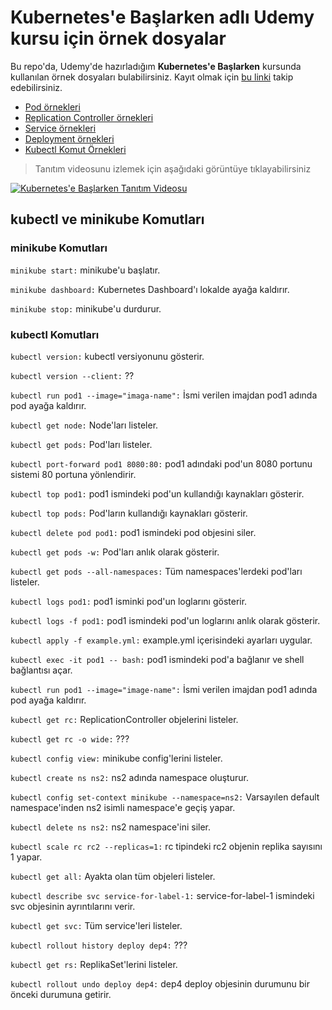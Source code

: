 # Kubernetes'e Başlarken adlı Udemy kursu için örnek dosyalar

Bu repo'da, Udemy'de hazırladığım **Kubernetes'e Başlarken** kursunda kullanılan örnek dosyaları bulabilirsiniz. Kayıt olmak için [bu linki](https://www.udemy.com/course/kubernetese-baslarken/?referralCode=A2115E4E29667B515210) takip edebilirsiniz.

* [Pod örnekleri](https://github.com/sadedil/udemy-kubernetes-kurs-ornekleri/tree/main/01-pod)
* [Replication Controller örnekleri](https://github.com/sadedil/udemy-kubernetes-kurs-ornekleri/tree/main/02-rc)
* [Service örnekleri](https://github.com/sadedil/udemy-kubernetes-kurs-ornekleri/tree/main/03-svc)
* [Deployment örnekleri](https://github.com/sadedil/udemy-kubernetes-kurs-ornekleri/tree/main/04-dep)
* [Kubectl Komut Örnekleri](#kubectl-ve-minikube-Komutları)

> Tanıtım videosunu izlemek için aşağıdaki görüntüye tıklayabilirsiniz

[![Kubernetes'e Başlarken Tanıtım Videosu](https://user-images.githubusercontent.com/2132971/111875775-898c8500-89ac-11eb-90e0-bf997024324e.png)](https://www.youtube.com/watch?v=3uZDuYts7tI&feature=youtu.be&hd=1 "Kubernetes'e Başlarken Tanıtım Videosu")

## kubectl ve minikube Komutları

### minikube Komutları

`minikube start:` minikube'u başlatır.

`minikube dashboard:` Kubernetes Dashboard'ı lokalde ayağa kaldırır. 

`minikube stop:` minikube'u durdurur.

### kubectl Komutları

`kubectl version:` kubectl versiyonunu gösterir.

`kubectl version --client:` ??

`kubectl run pod1 --image="imaga-name":` İsmi verilen imajdan pod1 adında pod ayağa kaldırır.

`kubectl get node:` Node'ları listeler.

`kubectl get pods:` Pod'ları listeler.

`kubectl port-forward pod1 8080:80:` pod1 adındaki pod'un 8080 portunu sistemi 80 portuna yönlendirir.

`kubectl top pod1:` pod1 ismindeki pod'un kullandığı kaynakları gösterir.

`kubectl top pods:` Pod'ların kullandığı kaynakları gösterir.

`kubectl delete pod pod1:` pod1 ismindeki pod objesini siler.

`kubectl get pods -w:` Pod'ları anlık olarak gösterir. 

`kubectl get pods --all-namespaces:` Tüm namespaces'lerdeki pod'ları listeler.

`kubectl logs pod1:` pod1 isminki pod'un loglarını gösterir. 

`kubectl logs -f pod1:` pod1 ismindeki pod'un loglarını anlık olarak gösterir.

`kubectl apply -f example.yml:` example.yml içerisindeki ayarları uygular. 

`kubectl exec -it pod1 -- bash:` pod1 ismindeki pod'a bağlanır ve shell bağlantısı açar. 

`kubectl run pod1 --image="image-name":` İsmi verilen imajdan pod1 adında pod ayağa kaldırır.

`kubectl get rc:` ReplicationController objelerini listeler.

`kubectl get rc -o wide:` ???

`kubectl config view:` minikube config'lerini listeler. 

`kubectl create ns ns2:` ns2 adında namespace oluşturur. 

`kubectl config set-context minikube --namespace=ns2:` Varsayılen default namespace'inden ns2 isimli namespace'e geçiş yapar.

`kubectl delete ns ns2:` ns2 namespace'ini siler.

`kubectl scale rc rc2 --replicas=1:` rc tipindeki rc2 objenin replika sayısını 1 yapar. 

`kubectl get all:` Ayakta olan tüm objeleri listeler.

`kubectl describe svc service-for-label-1:` service-for-label-1 ismindeki svc objesinin ayrıntılarını verir. 

`kubectl get svc:` Tüm service'leri listeler. 

`kubectl rollout history deploy dep4:` ???

`kubectl get rs:` ReplikaSet'lerini listeler.

`kubectl rollout undo deploy dep4:` dep4 deploy objesinin durumunu bir önceki durumuna getirir. 